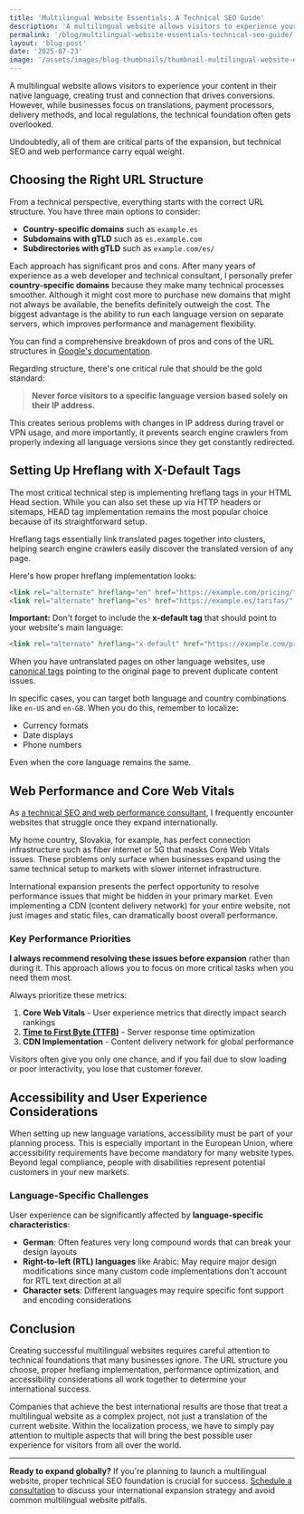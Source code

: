 ```yaml
---
title: 'Multilingual Website Essentials: A Technical SEO Guide'
description: 'A multilingual website allows visitors to experience your content in their native language, creating trust and connection that drives conversions. Complete technical SEO guide.'
permalink: '/blog/multilingual-website-essentials-technical-seo-guide/'
layout: 'blog-post'
date: '2025-07-23'
image: '/assets/images/blog-thumbnails/thumbnail-multilingual-website-essentials.jpg'
---
```


A multilingual website allows visitors to experience your content in their native language, creating trust and connection that drives conversions. However, while businesses focus on translations, payment processors, delivery methods, and local regulations, the technical foundation often gets overlooked.

Undoubtedly, all of them are critical parts of the expansion, but technical SEO and web performance carry equal weight.

## Choosing the Right URL Structure

From a technical perspective, everything starts with the correct URL structure. You have three main options to consider:

- **Country-specific domains** such as `example.es`
- **Subdomains with gTLD** such as `es.example.com`
- **Subdirectories with gTLD** such as `example.com/es/`

Each approach has significant pros and cons. After many years of experience as a web developer and technical consultant, I personally prefer **country-specific domains** because they make many technical processes smoother. Although it might cost more to purchase new domains that might not always be available, the benefits definitely outweigh the cost. The biggest advantage is the ability to run each language version on separate servers, which improves performance and management flexibility.

You can find a comprehensive breakdown of pros and cons of the URL structures in [Google's documentation](https://developers.google.com/search/docs/specialty/international/managing-multi-regional-sites#locale-specific-urls).

Regarding structure, there's one critical rule that should be the gold standard:

> **Never force visitors to a specific language version based solely on their IP address.**

This creates serious problems with changes in IP address during travel or VPN usage, and more importantly, it prevents search engine crawlers from properly indexing all language versions since they get constantly redirected.

## Setting Up Hreflang with X-Default Tags

The most critical technical step is implementing hreflang tags in your HTML Head section. While you can also set these up via HTTP headers or sitemaps, HEAD tag implementation remains the most popular choice because of its straightforward setup.

Hreflang tags essentially link translated pages together into clusters, helping search engine crawlers easily discover the translated version of any page.

Here's how proper hreflang implementation looks:

```html
<link rel="alternate" hreflang="en" href="https://example.com/pricing/" />
<link rel="alternate" hreflang="es" href="https://example.es/tarifas/" />
```

**Important:** Don't forget to include the **x-default tag** that should point to your website's main language:

```html
<link rel="alternate" hreflang="x-default" href="https://example.com/pricing/" />
```

When you have untranslated pages on other language websites, use [canonical tags](https://developers.google.com/search/docs/crawling-indexing/canonicalization) pointing to the original page to prevent duplicate content issues.

In specific cases, you can target both language and country combinations like `en-US` and `en-GB`. When you do this, remember to localize:

- Currency formats
- Date displays
- Phone numbers

Even when the core language remains the same.

## Web Performance and Core Web Vitals

As [a technical SEO and web performance consultant](/contact/), I frequently encounter websites that struggle once they expand internationally.

My home country, Slovakia, for example, has perfect connection infrastructure such as fiber internet or 5G that masks Core Web Vitals issues. These problems only surface when businesses expand using the same technical setup to markets with slower internet infrastructure.

International expansion presents the perfect opportunity to resolve performance issues that might be hidden in your primary market. Even implementing a CDN (content delivery network) for your entire website, not just images and static files, can dramatically boost overall performance.

### Key Performance Priorities

**I always recommend resolving these issues before expansion** rather than during it. This approach allows you to focus on more critical tasks when you need them most.

Always prioritize these metrics:

1. **Core Web Vitals** - User experience metrics that directly impact search rankings
2. **[Time to First Byte (TTFB)](/blog/why-you-should-care-about-your-ttfb-technical-seo-guide-to-optimization/)** - Server response time optimization
3. **CDN Implementation** - Content delivery network for global performance

Visitors often give you only one chance, and if you fail due to slow loading or poor interactivity, you lose that customer forever.

## Accessibility and User Experience Considerations

When setting up new language variations, accessibility must be part of your planning process. This is especially important in the European Union, where accessibility requirements have become mandatory for many website types. Beyond legal compliance, people with disabilities represent potential customers in your new markets.

### Language-Specific Challenges

User experience can be significantly affected by **language-specific characteristics**:

- **German**: Often features very long compound words that can break your design layouts
- **Right-to-left (RTL) languages** like Arabic: May require major design modifications since many custom code implementations don't account for RTL text direction at all
- **Character sets**: Different languages may require specific font support and encoding considerations

## Conclusion

Creating successful multilingual websites requires careful attention to technical foundations that many businesses ignore. The URL structure you choose, proper hreflang implementation, performance optimization, and accessibility considerations all work together to determine your international success.

Companies that achieve the best international results are those that treat a multilingual website as a complex project, not just a translation of the current website. Within the localization process, we have to simply pay attention to multiple aspects that will bring the best possible user experience for visitors from all over the world.

---

**Ready to expand globally?** If you're planning to launch a multilingual website, proper technical SEO foundation is crucial for success. [Schedule a consultation](/contact/) to discuss your international expansion strategy and avoid common multilingual website pitfalls.
